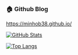 ### 🏠 Github Blog
https://minhob38.github.io/

[![GitHub Stats](https://github-readme-stats.vercel.app/api?username=minhob38&count_private=true&show_icons=true&exclude_repo=minhob38.github.io)](https://github.com/anuraghazra/github-readme-stats)

[![Top Langs](https://github-readme-stats.vercel.app/api/top-langs/?username=minhob38&count_private=true&exclude_repo=minhob38.github.io&hide=jupyter%20notebook)](https://github.com/anuraghazra/github-readme-stats)
